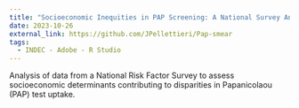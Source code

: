 ```yaml
---
title: "Socioeconomic Inequities in PAP Screening: A National Survey Analysis"
date: 2023-10-26
external_link: https://github.com/JPellettieri/Pap-smear
tags:
  - INDEC - Adobe - R Studio
---
```


Analysis of data from a National Risk Factor Survey to assess socioeconomic determinants contributing to disparities in Papanicolaou (PAP) test uptake.

<!--more-->

